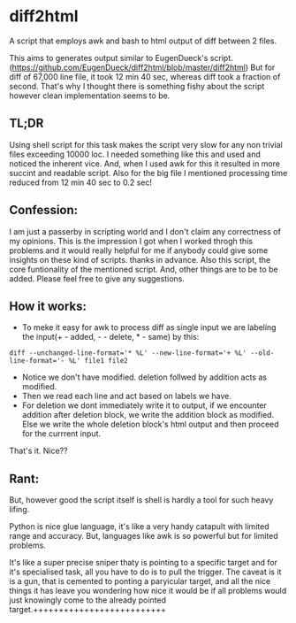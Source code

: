 # diff2html
A script that employs awk and bash to html output of diff between 2 files.

This aims to generates output similar to EugenDueck's script. (https://github.com/EugenDueck/diff2html/blob/master/diff2html)
But for diff of 67,000 line file, it took 12 min 40 sec, whereas diff took a fraction of second. That's why I thought there is something fishy about the script however clean implementation seems to be.

## TL;DR
Using shell script for this task makes the script very slow for any non trivial files exceeding 10000 loc. I needed something like this and used and noticed the inherent vice. And, when I used awk for this it resulted in more succint and readable script. Also for the big file I mentioned processing time reduced from 12 min 40 sec to 0.2 sec!

## Confession:
I am just a passerby in scripting world and I don't claim any correctness of my opinions. This is the impression I got when I worked throgh this problems and it would really helpful for me if anybody could give some insights on these kind of scripts. thanks in advance.
Also this script, the core funtionality of the mentioned script. And, other things are to be to be added. Please feel free to give any suggestions.

## How it works:
* To meke it easy for awk to process diff as single input we are labeling the input(+ - added, - - delete, * - same) by this:
 ```
 diff --unchanged-line-format='* %L' --new-line-format='+ %L' --old-line-format='- %L' file1 file2
 ```
* Notice we don't have modified. deletion follwed by addition acts as modified.
* Then we read each line and act based on labels we have.
* For deletion we dont immediately write  it to output, if we encounter addition after deletion block, we write the addition block as modified. Else we write the whole deletion block's html output and then proceed for the currrent input.

That's it. Nice??

## Rant:
But, however good the script itself is shell is hardly a tool for such heavy lifing. 

Python is nice glue language, it's like a very handy catapult with limited range and accuracy. But, languages like awk is so powerful but for limited problems.

It's like a super precise sniper thaty is pointing to a specific target and for it's specialised task, all you have to do is to pull the trigger. The caveat is it is a gun, that is cemented to ponting a paryicular target, and all the nice things it has leave you wondering how nice it would be if all problems would just knowingly come to the already pointed target.++++++++++++++++++++++++++
